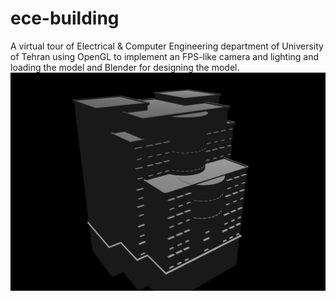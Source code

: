 # ece-building
A virtual tour of Electrical &amp; Computer Engineering department of University of Tehran using OpenGL to implement an FPS-like camera and lighting and loading the model and  Blender for designing the model.
![](gif.gif)
